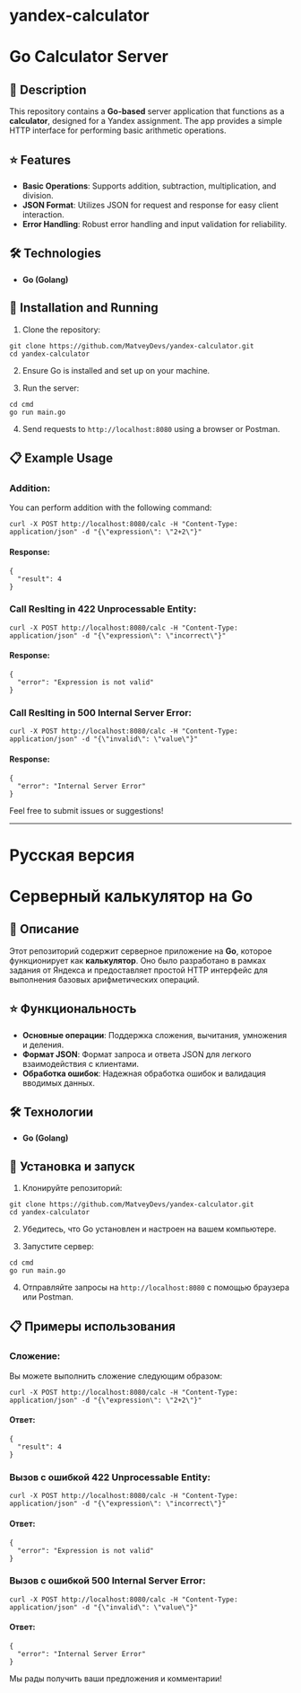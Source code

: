 # yandex-calculator
# Go Calculator Server
## 📜 Description
This repository contains a **Go-based** server application that functions as a **calculator**, designed for a Yandex assignment. The app provides a simple HTTP interface for performing basic arithmetic operations.

## ⭐ Features
- **Basic Operations**: Supports addition, subtraction, multiplication, and division.
- **JSON Format**: Utilizes JSON for request and response for easy client interaction.
- **Error Handling**: Robust error handling and input validation for reliability.

## 🛠️ Technologies
- **Go (Golang)**

## 🚀 Installation and Running

1. Clone the repository:
```
git clone https://github.com/MatveyDevs/yandex-calculator.git 
cd yandex-calculator
```    
2. Ensure Go is installed and set up on your machine.

3. Run the server:

```
cd cmd
go run main.go
```    
4. Send requests to `http://localhost:8080` using a browser or Postman.

## 📋 Example Usage

### Addition:
You can perform addition with the following command:
```
curl -X POST http://localhost:8080/calc -H "Content-Type: application/json" -d "{\"expression\": \"2+2\"}"
```
#### Response:
```
{
  "result": 4
}
```
### Call Reslting in 422 Unprocessable Entity:
```
curl -X POST http://localhost:8080/calc -H "Content-Type: application/json" -d "{\"expression\": \"incorrect\"}"
```

#### Response:
```
{
  "error": "Expression is not valid"
}
```

### Call Reslting in 500 Internal Server Error:
```
curl -X POST http://localhost:8080/calc -H "Content-Type: application/json" -d "{\"invalid\": \"value\"}"
```

#### Response:
```
{
  "error": "Internal Server Error"
}
```
Feel free to submit issues or suggestions!

---

# Русская версия

# Серверный калькулятор на Go

## 📜 Описание
Этот репозиторий содержит серверное приложение на **Go**, которое функционирует как **калькулятор**. Оно было разработано в рамках задания от Яндекса и предоставляет простой HTTP интерфейс для выполнения базовых арифметических операций.

## ⭐ Функциональность
- **Основные операции**: Поддержка сложения, вычитания, умножения и деления.
- **Формат JSON**: Формат запроса и ответа JSON для легкого взаимодействия с клиентами.
- **Обработка ошибок**: Надежная обработка ошибок и валидация вводимых данных.

## 🛠️ Технологии
- **Go (Golang)**

## 🚀 Установка и запуск

1. Клонируйте репозиторий:
```
git clone https://github.com/MatveyDevs/yandex-calculator.git 
cd yandex-calculator
```    
2. Убедитесь, что Go установлен и настроен на вашем компьютере.

3. Запустите сервер:
```
cd cmd
go run main.go
```    
4. Отправляйте запросы на `http://localhost:8080` с помощью браузера или Postman.

## 📋 Примеры использования

### Сложение:
Вы можете выполнить сложение следующим образом:
```
curl -X POST http://localhost:8080/calc -H "Content-Type: application/json" -d "{\"expression\": \"2+2\"}"
```
#### Ответ:
```
{
  "result": 4
}
```
### Вызов с ошибкой 422 Unprocessable Entity:
```
curl -X POST http://localhost:8080/calc -H "Content-Type: application/json" -d "{\"expression\": \"incorrect\"}"
```

#### Ответ:
```
{
  "error": "Expression is not valid"
}
```

### Вызов с ошибкой 500 Internal Server Error:
```
curl -X POST http://localhost:8080/calc -H "Content-Type: application/json" -d "{\"invalid\": \"value\"}"
```

#### Ответ:
```
{
  "error": "Internal Server Error"
}
```
Мы рады получить ваши предложения и комментарии!